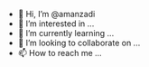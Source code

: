 - 👋 Hi, I’m @amanzadi
- 👀 I’m interested in ...
- 🌱 I’m currently learning ...
- 💞️ I’m looking to collaborate on ...
- 📫 How to reach me ...

<!---
amanzadi/amanzadi is a ✨ special ✨ repository because its `README.md` (this file) appears on your GitHub profile.
You can click the Preview link to take a look at your changes.
--->
